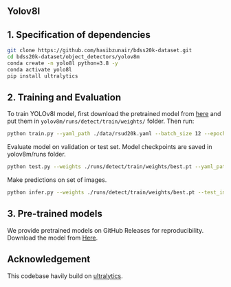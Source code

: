 ## Yolov8l

## 1. Specification of dependencies
```bash
git clone https://github.com/hasibzunair/bdss20k-dataset.git
cd bdss20k-dataset/object_detectors/yolov8m
conda create -n yolo8l python=3.8 -y
conda activate yolo8l
pip install ultralytics
```

## 2. Training and Evaluation

To train YOLOv8l model, first download the pretrained model from [here](https://github.com/ultralytics/assets/releases/download/v0.0.0/yolov8l.pt) and put them in `yolov8m/runs/detect/train/weights/` folder. Then run:

```bash
python train.py --yaml_path ./data/rsud20k.yaml --batch_size 12 --epochs 400 --device 0
```
Evaluate model on validation or test set. Model checkpoints are saved in yolov8m/runs folder.

```bash
python test.py --weights ./runs/detect/train/weights/best.pt --yaml_path ./data/rsud20k.yaml --batch_size 12 --device 0 
```

Make predictions on set of images.
```bash
python infer.py --weights ./runs/detect/train/weights/best.pt --test_image_path ../datasets/rsud20k/images/test/ --save_dir predictions/
```


## 3. Pre-trained models
We provide pretrained models on GitHub Releases for reproducibility. Download the model from [Here](https://github.com/hasibzunair/bdss20k-dataset/releases/download/0.0.3/best.pt).

## Acknowledgement

This codebase havily build on [ultralytics](https://github.com/ultralytics/ultralytics).